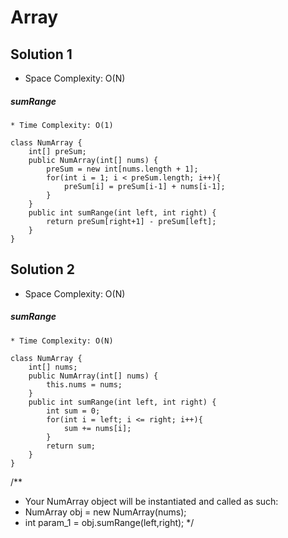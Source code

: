 # Array
## Solution 1
* Space Complexity: O(N)
##### sumRange
	* Time Complexity: O(1)
```
class NumArray {
    int[] preSum;
    public NumArray(int[] nums) {
        preSum = new int[nums.length + 1];
        for(int i = 1; i < preSum.length; i++){
            preSum[i] = preSum[i-1] + nums[i-1];
        }
    }
    public int sumRange(int left, int right) {
        return preSum[right+1] - preSum[left];
    }
}
```
## Solution 2
* Space Complexity: O(N)
##### sumRange
	* Time Complexity: O(N)
```
class NumArray {
    int[] nums;
    public NumArray(int[] nums) {
        this.nums = nums;
    }   
    public int sumRange(int left, int right) {
        int sum = 0;
        for(int i = left; i <= right; i++){
            sum += nums[i];
        }
        return sum;
    }
}
```

/**
 * Your NumArray object will be instantiated and called as such:
 * NumArray obj = new NumArray(nums);
 * int param_1 = obj.sumRange(left,right);
 */
```